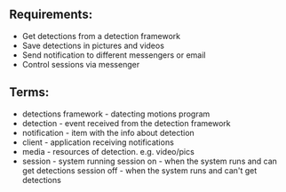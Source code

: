 ## Requirements:  
- Get detections from a detection framework 
- Save detections in pictures and videos  
- Send notification to different messengers or email
- Control sessions via messenger

## Terms:
- detections framework - datecting motions program
- detection - event received from the detection framework
- notification - item with the info about detection
- client - application receiving notifications
- media - resources of detection. e.g. video/pics
- session - system running
            session on - when the system runs and can get detections
            session off - when the system runs and can't get detections

